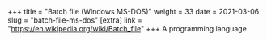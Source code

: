 +++
title = "Batch file (Windows MS-DOS)"
weight = 33
date = 2021-03-06
slug = "batch-file-ms-dos"
[extra]
link = "https://en.wikipedia.org/wiki/Batch_file"
+++
A programming language

